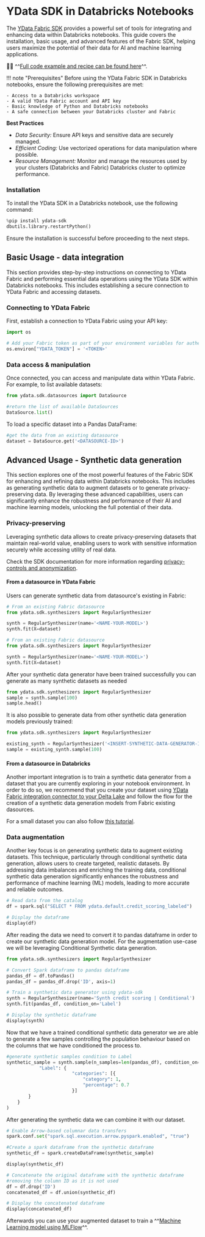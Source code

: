 # YData SDK in Databricks Notebooks

The [YData Fabric SDK](https://pypi.org/project/ydata-sdk/) provides a powerful set of tools for integrating and enhancing data within Databricks notebooks. 
This guide covers the installation, basic usage, and advanced features of the Fabric SDK, helping users maximize 
the potential of their data for AI and machine learning applications.

👨‍💻 ^^[Full code example and recipe can be found here](https://raw.githubusercontent.com/ydataai/academy/master/5%20-%20Integrations/databricks/YData%20Fabric%20SDK%20in%20Databricks%20notebooks)^^.

!!! note "Prerequisites"
    Before using the YData Fabric SDK in Databricks notebooks, ensure the following prerequisites are met:

    - Access to a Databricks workspace
    - A valid YData Fabric account and API key
    - Basic knowledge of Python and Databricks notebooks
    - A safe connection between your Databricks cluster and Fabric

**Best Practices**

- *Data Security:* Ensure API keys and sensitive data are securely managed.
- *Efficient Coding:* Use vectorized operations for data manipulation where possible.
- *Resource Management:* Monitor and manage the resources used by your clusters (Databricks and Fabric) 
Databricks cluster to optimize performance.

### Installation

To install the YData SDK in a Databricks notebook, use the following command:
```python
%pip install ydata-sdk
dbutils.library.restartPython()
```
Ensure the installation is successful before proceeding to the next steps.

## Basic Usage - data integration
This section provides step-by-step instructions on connecting to YData Fabric and performing essential
data operations using the YData SDK within Databricks notebooks. This includes establishing a secure connection
to YData Fabric and accessing datasets.

### Connecting to YData Fabric
First, establish a connection to YData Fabric using your API key:

```python
import os

# Add your Fabric token as part of your environment variables for authentication
os.environ["YDATA_TOKEN"] = '<TOKEN>'
```

### Data access & manipulation
Once connected, you can access and manipulate data within YData Fabric. For example, to list available datasets:

```python
from ydata.sdk.datasources import DataSource

#return the list of available DataSources
DataSource.list()
```

To load a specific dataset into a Pandas DataFrame:

```python
#get the data from an existing datasource
dataset = DataSource.get('<DATASOURCE-ID>')
```

## Advanced Usage - Synthetic data generation

This section explores one of the most powerful features of the Fabric SDK for enhancing and refining data
within Databricks notebooks. This includes as generating synthetic data to augment
datasets or to generate privacy-preserving data.
By leveraging these advanced capabilities, users can significantly enhance the robustness and performance of their AI
and machine learning models, unlocking the full potential of their data.

### Privacy-preserving
Leveraging synthetic data allows to create privacy-preserving datasets that maintain real-world value, 
enabling users to work with sensitive information securely while accessing utility of real data. 

Check the SDK documentation for more information regarding [privacy-controls and anonymization](../../sdk/examples/synthesize_with_privacy_control.md).

#### From a datasource in YData Fabric
Users can generate synthetic data from datasource's existing in Fabric:

```python title="Train a synthetic data generator"
# From an existing Fabric datasource
from ydata.sdk.synthesizers import RegularSynthesizer

synth = RegularSynthesizer(name='<NAME-YOUR-MODEL>')
synth.fit(X=dataset)
```

```python title="Sample from a Synthetic data generator"
# From an existing Fabric datasource
from ydata.sdk.synthesizers import RegularSynthesizer

synth = RegularSynthesizer(name='<NAME-YOUR-MODEL>')
synth.fit(X=dataset)
```
After your synthetic data generator have been trained successfully you can generate as many synthetic datasets as needed
```python title='Sampling from the model that we have just trained'
from ydata.sdk.synthesizers import RegularSynthesizer
sample = synth.sample(100)
sample.head()
```

It is also possible to generate data from other synthetic data generation models previously trained:

```python title='Generating synthetic data from a previously trained model'
from ydata.sdk.synthesizers import RegularSynthesizer

existing_synth = RegularSynthesizer('<INSERT-SYNTHETIC-DATA-GENERATOR-ID>').get()
sample = existing_synth.sample(100)
```

#### From a datasource in Databricks
Another important integration is to train a synthetic data generator from a dataset that you are currently exploring
in your notebook environment.
In order to do so, we recommend that you create your dataset using
[YData Fabric integration connector to your Delta Lake](integration_connectors_catalog.md) and follow the flow for the creation
of a synthetic data generation models from Fabric existing dasources.

For a small dataset you can also follow [this tutorial](../../sdk/examples/synthesize_tabular_data.md). 

### Data augmentation
Another key focus is on generating synthetic data to augment existing datasets. 
This technique, particularly through conditional synthetic data generation, allows users to create targeted, 
realistic datasets. By addressing data imbalances and enriching the training data, conditional synthetic data generation
significantly enhances the robustness and performance of machine learning (ML) models, 
leading to more accurate and reliable outcomes.

```python title='Read data from a delta table'
# Read data from the catalog
df = spark.sql("SELECT * FROM ydata.default.credit_scoring_labeled")

# Display the dataframe
display(df)
```

After reading the data we need to convert it to pandas dataframe in order to create our synthetic data generation model. 
For the augmentation use-case we will be leveraging Conditional Synthetic data generation.

```python title='Training a conditional synthetic data generator'
from ydata.sdk.synthesizers import RegularSynthesizer

# Convert Spark dataframe to pandas dataframe
pandas_df = df.toPandas()
pandas_df = pandas_df.drop('ID', axis=1)

# Train a synthetic data generator using ydata-sdk
synth = RegularSynthesizer(name='Synth credit scoring | Conditional')
synth.fit(pandas_df, condition_on='Label')

# Display the synthetic dataframe
display(synth)
```

Now that we have a trained conditional synthetic data generator we are able to generate a few samples controlling the 
population behaviour based on the columns that we have conditioned the process to. 

```python title="Generating a synthetic sample conditioned to column 'Label'"
#generate synthetic samples condition to Label
synthetic_sample = synth.sample(n_samples=len(pandas_df), condition_on={
            "Label": {
                        "categories": [{
                            "category": 1,
                            "percentage": 0.7
                        }]
        }
    }
)
```

After generating the synthetic data we can combine it with our dataset. 

```python title='Convert the dataframe to Spark dataframe'
# Enable Arrow-based columnar data transfers
spark.conf.set("spark.sql.execution.arrow.pyspark.enabled", "true")

#Create a spark dataframe from the synthetic dataframe
synthetic_df = spark.createDataFrame(synthetic_sample)

display(synthetic_df)
```

```python title="Combining the datasets"
# Concatenate the original dataframe with the synthetic dataframe
#removing the column ID as it is not used
df = df.drop('ID')
concatenated_df = df.union(synthetic_df)

# Display the concatenated dataframe
display(concatenated_df)
```

Afterwards you can use your augmented dataset to train a ^^[Machine Learning model using MLFlow](https://docs.databricks.com/en/mlflow/tracking-ex-scikit.html)^^.










